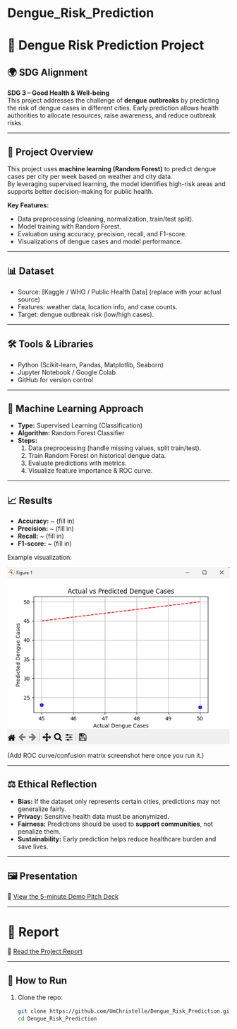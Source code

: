 # Dengue_Risk_Prediction
# 🦟 Dengue Risk Prediction Project

## 🌍 SDG Alignment
**SDG 3 – Good Health & Well-being**  
This project addresses the challenge of **dengue outbreaks** by predicting the risk of dengue cases in different cities. Early prediction allows health authorities to allocate resources, raise awareness, and reduce outbreak risks.

---

## 📌 Project Overview
This project uses **machine learning (Random Forest)** to predict dengue cases per city per week based on weather and city data.  
By leveraging supervised learning, the model identifies high-risk areas and supports better decision-making for public health.

**Key Features:**
- Data preprocessing (cleaning, normalization, train/test split).  
- Model training with Random Forest.  
- Evaluation using accuracy, precision, recall, and F1-score.  
- Visualizations of dengue cases and model performance.  

---

## 📊 Dataset
- Source: [Kaggle / WHO / Public Health Data] (replace with your actual source)  
- Features: weather data, location info, and case counts.  
- Target: dengue outbreak risk (low/high cases).  

---

## 🛠️ Tools & Libraries
- Python (Scikit-learn, Pandas, Matplotlib, Seaborn)  
- Jupyter Notebook / Google Colab  
- GitHub for version control  

---

## 🤖 Machine Learning Approach
- **Type:** Supervised Learning (Classification)  
- **Algorithm:** Random Forest Classifier  
- **Steps:**
  1. Data preprocessing (handle missing values, split train/test).  
  2. Train Random Forest on historical dengue data.  
  3. Evaluate predictions with metrics.  
  4. Visualize feature importance & ROC curve.  

---

## 📈 Results
- **Accuracy:** ~ (fill in)  
- **Precision:** ~ (fill in)  
- **Recall:** ~ (fill in)  
- **F1-score:** ~ (fill in)  

Example visualization:  

![Dengue Cases by City](./avg_cases_city.png.png)  

(Add ROC curve/confusion matrix screenshot here once you run it.)  

---

## ⚖️ Ethical Reflection
- **Bias:** If the dataset only represents certain cities, predictions may not generalize fairly.  
- **Privacy:** Sensitive health data must be anonymized.  
- **Fairness:** Predictions should be used to **support communities**, not penalize them.  
- **Sustainability:** Early prediction helps reduce healthcare burden and save lives.  

---

## 🖼️ Presentation
📑 [View the 5-minute Demo Pitch Deck](./Dengue_PitchDeck.pdf.pdf)

---

# 📝 Report
📄 [Read the Project Report](./Dengue%20Report.pdf)


---

## 🚀 How to Run
1. Clone the repo:  
   ```bash
   git clone https://github.com/UmChristelle/Dengue_Risk_Prediction.git
   cd Dengue_Risk_Prediction
